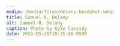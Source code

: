 ```yaml
---
media: /media/files/delany-headshot.webp
title: Samuel R. Delany
alt: Samuel R. Delany
caption: Photo by Kyle Cassidy
date: 2021-05-28T10:35:00-0500
---
```

